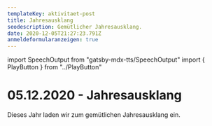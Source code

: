```yaml
---
templateKey: aktivitaet-post
title: Jahresausklang
seodescription: Gemütlicher Jahresausklang.
date: 2020-12-05T21:27:23.791Z
anmeldeformularanzeigen: true
---
```

import SpeechOutput from "gatsby-mdx-tts/SpeechOutput"
import { PlayButton } from "../PlayButton"

<SpeechOutput id="aktivitaet-jahresausklang-2020" customPlayButton={PlayButton}>

# 05.12.2020 - Jahresausklang

Dieses Jahr laden wir zum gemütlichen Jahresausklang ein.

</SpeechOutput>